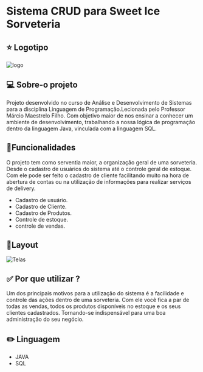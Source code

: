 # Sistema CRUD para Sweet Ice Sorveteria

## :star: Logotipo 

![logo](https://ik.imagekit.io/l4qsjmwlnl/telaSplash_fEi2eOaAF.png)	


## :computer: Sobre-o projeto
 Projeto desenvolvido no curso de Análise e Desenvolvimento de Sistemas para a disciplina Linguagem de Programação.Lecionada pelo Professor Márcio Maestrelo Filho. Com objetivo maior de nos ensinar a conhecer um ambiente de desenvolvimento, trabalhando a nossa lógica de programação dentro da linguagem Java, vinculada com a linguagem SQL.  


## :hammer:Funcionalidades
 O projeto tem como serventia maior, a organização geral de uma sorveteria. Desde o cadastro de usuários do sistema até o controle geral de estoque. Com ele pode ser feito o cadastro de cliente facilitando muito na hora de abertura de contas ou na utilização de informações para realizar serviços de delivery. 

* Cadastro de usuário.
* Cadastro de Cliente.
* Cadastro de Produtos.
* Controle de estoque.
* controle de vendas.


## :art:Layout
 ![Telas](https://i.picasion.com/pic90/982c2829fae076b0f8cda9f04ab39b6f.gif)
 

## :white_check_mark: Por que utilizar ?
 Um dos principais motivos para a utilização do sistema é a facilidade e controle das ações dentro de uma sorveteria. Com ele você fica a par de todas as vendas, todos os produtos disponíveis no estoque e os seus clientes cadastrados. Tornando-se indispensável para uma boa administração do seu negócio. 

## :pencil2: Linguagem
* JAVA
* SQL
